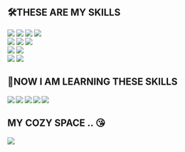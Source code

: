 <!--
**chojungin/chojungin** is a ✨ _special_ ✨ repository because its `README.md` (this file) appears on your GitHub profile.

Here are some ideas to get you started:

- 🔭 I’m currently working on ...
- 🌱 I’m currently learning ...
- 👯 I’m looking to collaborate on ...
- 🤔 I’m looking for help with ...
- 💬 Ask me about ...
- 📫 How to reach me: ...
- 😄 Pronouns: ...
- ⚡ Fun fact: ...
-->
<h2>🛠THESE ARE MY SKILLS</h2>
<div>
	<img src="https://img.shields.io/badge/Java-007396?style=for-the-badge&logo=Conda-Forge&logoColor=white" />
	<img src="https://img.shields.io/badge/Spring-6DB33F?style=for-the-badge&logo=Spring&logoColor=white" />
	<img src="https://img.shields.io/badge/Javascript-F7DF1E?style=for-the-badge&logo=javascript&logoColor=white" />
 	<img src="https://img.shields.io/badge/ReactJs-61DAFB?style=for-the-badge&logo=react&logoColor=white" />
	<br>
  	<img src="https://img.shields.io/badge/HTML5-E34F26?style=for-the-badge&logo=HTML5&logoColor=white" />
	<img src="https://img.shields.io/badge/CSS3-1572B6?style=for-the-badge&logo=CSS3&logoColor=white" />
 	<img src="https://img.shields.io/badge/jQuery-0769AD?style=for-the-badge&logo=jQuery&logoColor=white" />
	<br>
	<img src="https://img.shields.io/badge/Oracle%20SQL-F80000?style=for-the-badge&logo=Oracle&logoColor=white" />
	<img src="https://img.shields.io/badge/postgreSql-4169E1?style=for-the-badge&logo=postgresql&logoColor=white" />
	<br>
 	<img src="https://img.shields.io/badge/Visual%20Studio%20Code-007ACC?style=for-the-badge&logo=VisualStudioCode&logoColor=white" />
	<img src="https://img.shields.io/badge/Eclipse%20IDE-2C2255?style=for-the-badge&logo=EclipseIDE&logoColor=white" />
</div>

<h2>📢NOW I AM LEARNING THESE SKILLS</h2>
<div>
	<h5>
		<img src="https://img.shields.io/badge/SpringBoot-6DB33F?style=for-the-badge&logo=springboot&logoColor=white" />
		<img src="https://img.shields.io/badge/Amazon%20AWS-232F3E?style=for-the-badge&logo=amazonaws&logoColor=white" />
		<img src="https://img.shields.io/badge/Docker-2496ED?style=for-the-badge&logo=docker&logoColor=white" />
		<img src="https://img.shields.io/badge/React%20Native-673AB8?style=for-the-badge&logo=createreactapp&logoColor=white" />
		<img src="https://img.shields.io/badge/Android%20Studio-3DDC84?style=for-the-badge&logo=Android&logoColor=white" />
	</h5>
</div>

<h2>MY COZY SPACE .. 😘</h2>
<div>
	<h5>
		<a href="https://dev-kumchuckee.tistory.com/"><img src="https://img.shields.io/badge/Tistory-FF5A00?style=for-the-badge&logo=Tistory&logoColor=white" /></a>
	</h5>
</div>
